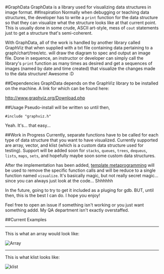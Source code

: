 #GraphData
GraphData is a library used for visualizing data structures in image format.
##Inspiration
Normally when debugging or teaching data structures, the developer has to write
a `print` function for the data structure so that they can visualize what the
structure looks like at that current point. This is usually done in some crude,
ASCII art-style, mess of `cout` statements just to get a structure that's semi-coherent.

With GraphData, all of the work is handled by another library called GraphViz that
when supplied with a txt file containing data pertaining to a graph/chart/tree/etc.
will draw the diagram to spec and output an image file. Done in sequence, 
an instructor or developer can simply call the library's `print` function as many
times as desired and get a sequences of images (named by date and time created) that
visualize the changes made to the data structure! Awesome :D

##Dependencies
GraphData depends on the GraphViz library to be installed on the machine.
A link for which can be found here:

http://www.graphviz.org/Download.php

##Usage
Pseudo-install will be written so until then,

`#include "graphviz.h"`

Yeah. It's... that easy... 

##Work in Progress
Currently, separate functions have to be called for each type of data structure
that you want to have visualized. Currently supported are array, vector, 
and klist (which is a custom data structure used for testing). Support will be
added soon for `stacks`, `queues`, `trees`, `dequeus`, `lists`, `maps`, `sets`, 
and hopefully maybe soon some custom data structures. 

After the implementation has been added, [template metaprogramming](http://i.imgur.com/zsFrWLe.gif) 
will be used to remove the specific function calls and will be reduce to 
a single function named `visualize`. It's basically magic, but not really
secret magic... since you can always just look at the code... Shhhhhh

In the future, going to try to get it included as a pluging for gdb. 
BUT, until then, this is the best I can do. I hope you enjoy!

Feel free to open an issue if something isn't working or you just want something addd. 
My QA department isn't exactly overstaffed. 

##Current Examples
***
This is what an array would look like:

![Array](http://puu.sh/hU0F3/25bdfc5b8b.png)

***

This is what klist looks like:

![klist](http://puu.sh/hU0FT/33d7cbf5d1.png)